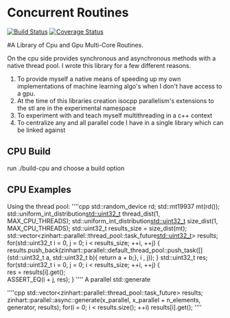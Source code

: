 # Concurrent Routines
[![Build Status](https://travis-ci.com/zinhart/concurrent_routines.svg?branch=testing)](https://travis-ci.com/zinhart/concurrent_routines)
[![Coverage Status](https://coveralls.io/repos/github/zinhart/concurrent_routines/badge.svg?branch=testing)](https://coveralls.io/github/zinhart/concurrent_routines?branch=testing)

#A Library of Cpu and Gpu Multi-Core Routines.

On the cpu side provides synchronous and asynchronous methods with a native thread pool.
I wrote this library for a few different reasons.

1. To provide myself a native means of speeding up my own implementations of machine learning algo's when I don't have access to a gpu.
2. At the time of this libraries creation isocpp parallelism's extensions to the stl are in the experimental namespace
3. To experiment with and teach myself multithreading in a c++ context
4. To centralize any and all parallel code I have in a single library which can be linked against

## CPU Build
 run ./build-cpu and choose a build option

## CPU Examples
  Using the thread pool:
''''cpp
  std::random_device rd;
  std::mt19937 mt(rd());
  std::uniform_int_distribution<std::uint32_t> thread_dist(1, MAX_CPU_THREADS);
  std::uniform_int_distribution<std::uint32_t> size_dist(1, MAX_CPU_THREADS);
  std::uint32_t results_size = size_dist(mt);
  std::vector<zinhart::parallel::thread_pool::task_future<std::uint32_t>> results;
  for(std::uint32_t i = 0, j = 0; i < results_size; ++i, ++j)
  {	  
	results.push_back(zinhart::parallel::default_thread_pool::push_task([](std::uint32_t a, std::uint32_t b){ return a + b;}, i , j));
  }
  std::uint32_t res;
  for(std::uint32_t i = 0, j = 0; i < results_size; ++i, ++j)
  {	  
	res = results[i].get();  
	ASSERT_EQ(i + j, res);
  }
 ''''
 A parallel std::generate

''''cpp
 std::vector<zinhart::parallel::thread_pool::task_future<void>> results;
 zinhart::parallel::async::generate(x_parallel, x_parallel + n_elements, generator, results);
 for(i = 0; i < results.size(); ++i)
	results[i].get();
''''
